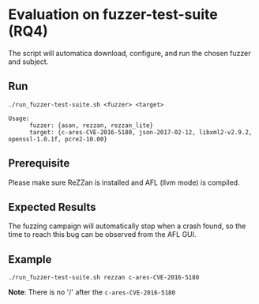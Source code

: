 # Evaluation on fuzzer-test-suite (RQ4)

The script will automatica download, configure, and run the chosen fuzzer and subject.

## Run
```shell
./run_fuzzer-test-suite.sh <fuzzer> <target>
```
```
Usage: 
      fuzzer: {asan, rezzan, rezzan_lite}
      target: {c-ares-CVE-2016-5180, json-2017-02-12, libxml2-v2.9.2, openssl-1.0.1f, pcre2-10.00}
```
## Prerequisite
Please make sure ReZZan is installed and AFL (llvm mode) is compiled.

## Expected Results
The fuzzing campaign will automatically stop when a crash found, so the time to reach this bug can be observed from the AFL GUI.

## Example
```
./run_fuzzer-test-suite.sh rezzan c-ares-CVE-2016-5180
```
**Note**: There is no '/' after the `c-ares-CVE-2016-5180`